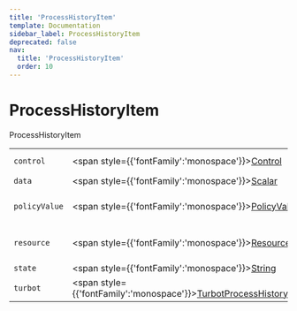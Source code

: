 ```yaml
---
title: 'ProcessHistoryItem'
template: Documentation
sidebar_label: ProcessHistoryItem
deprecated: false
nav:
  title: 'ProcessHistoryItem'
  order: 10
---
```


# ProcessHistoryItem

<div style={{'fontFamily':'monospace'}}><span style={{'fontSize':'1.5rem','fontWeight':500}}>ProcessHistoryItem</span></div>





| | | |
| -- | -- | -- |
| `control` | <span style={{'fontFamily':'monospace'}}><a href="/guardrails/docs/reference/graphql/object/Control">Control</a></span> | The `control` for this `ProcessHistoryItem`. |
| `data` | <span style={{'fontFamily':'monospace'}}><a href="/guardrails/docs/reference/graphql/scalar/Scalar">Scalar</a></span> |  |
| `policyValue` | <span style={{'fontFamily':'monospace'}}><a href="/guardrails/docs/reference/graphql/object/PolicyValue">PolicyValue</a></span> | The `policyValue` for this `ProcessHistoryItem`. |
| `resource` | <span style={{'fontFamily':'monospace'}}><a href="/guardrails/docs/reference/graphql/object/Resource">Resource</a></span> | The `resource` for this `ProcessHistoryItem`. |
| `state` | <span style={{'fontFamily':'monospace'}}><a href="/guardrails/docs/reference/graphql/scalar/String">String</a></span> |  |
| `turbot` | <span style={{'fontFamily':'monospace'}}><a href="/guardrails/docs/reference/graphql/object/TurbotProcessHistoryItemMetadata">TurbotProcessHistoryItemMetadata</a></span> |  |